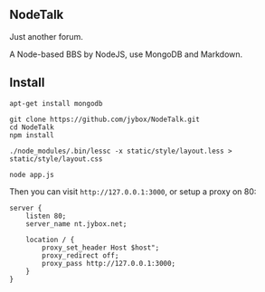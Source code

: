 ## NodeTalk
Just another forum.

A Node-based BBS by NodeJS, use MongoDB and Markdown.

## Install

    apt-get install mongodb

    git clone https://github.com/jybox/NodeTalk.git
    cd NodeTalk
    npm install

    ./node_modules/.bin/lessc -x static/style/layout.less > static/style/layout.css

    node app.js

Then you can visit `http://127.0.0.1:3000`, or setup a proxy on 80:

    server {
        listen 80;
        server_name nt.jybox.net;

        location / {
            proxy_set_header Host $host";
            proxy_redirect off;
            proxy_pass http://127.0.0.1:3000;
        }
    }
